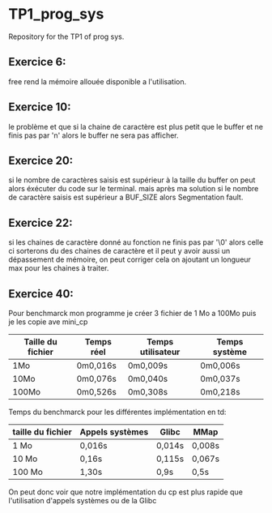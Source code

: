 # TP1_prog_sys
Repository for the TP1 of prog sys.


## Exercice 6:

free rend la mémoire allouée disponible a l'utilisation.


## Exercice 10:

le problème et que si la chaine de caractère est plus petit que le buffer et ne finis pas par 'n' alors le buffer ne sera pas afficher.


## Exercice 20:

si le nombre de caractères saisis est supérieur à la taille du buffer on peut alors éxécuter du code sur le terminal.
mais après ma solution si le nombre de caractère saisis est supérieur a BUF_SIZE alors Segmentation fault.


## Exercice 22:

si les chaines de caractère donné au fonction ne finis pas par '\0' alors celle ci sorterons du des chaines de caractère et il peut y avoir aussi un dépassement de mémoire, on peut corriger cela on ajoutant un longueur max pour les chaines à traiter.

## Exercice 40:

Pour benchmarck mon programme je créer 3 fichier de 1 Mo a 100Mo puis je les copie ave mini_cp

| Taille du fichier | Temps réel | Temps utilisateur | Temps système|
|-------------------|------------|-------------------|--------------|
| 1Mo               | 0m0,016s   | 0m0,009s          | 0m0,006s     |
| 10Mo              | 0m0,076s   | 0m0,040s          | 0m0,037s     |
| 100Mo             | 0m0,526s   | 0m0,308s          | 0m0,218s     |

Temps du benchmarck pour les différentes implémentation en td:

|taille du fichier | Appels systèmes |      Glibc      |       MMap      |
|------------------|-----------------|-----------------|-----------------|
|1 Mo              |     0,016s      |     0,014s      |     0,008s      |
|10 Mo             |      0,16s      |     0,115s      |     0,067s      |
|100 Mo            |      1,30s      |       0,9s      |       0,5s      |

On peut donc voir que notre implémentation du cp est plus rapide que l'utilisation d'appels systèmes ou de la Glibc
